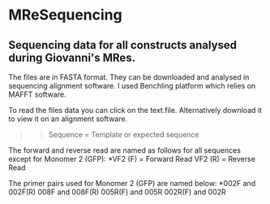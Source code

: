 # MReSequencing
## Sequencing data for all constructs analysed during Giovanni's MRes. 
The files are in FASTA format. They can be downloaded and analysed in sequencing alignment software. I used Benchling platform which relies on MAFFT software.

To read the files data you can click on the text.file. Alternatively download it to view it on an alignment software.

> >Sequence
= Template or expected sequence

The forward and reverse read are named as follows for all sequences except for Monomer 2 (GFP):
*VF2 (F) = Forward Read
VF2 (R) = Reverse Read

The primer pairs used for Monomer 2 (GFP) are named below:
*002F and 002F(R)
008F and 008F(R)
005R(F) and 005R
002R(F) and 002R
